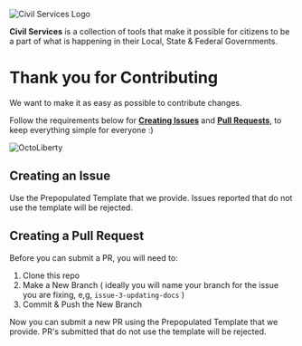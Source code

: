 ![Civil Services Logo](https://cdn.civil.services/common/github-logo.png "Civil Services Logo")

__Civil Services__ is a collection of tools that make it possible for citizens to be a part of what is happening in their Local, State & Federal Governments.

Thank you for Contributing
===

We want to make it as easy as possible to contribute changes. 

Follow the requirements below for __[Creating Issues](https://github.com/CivilServiceUSA/api/issues/new)__ and __[Pull Requests](https://github.com/CivilServiceUSA/api/pull/new)__, to keep everything simple for everyone :)

![OctoLiberty](https://octodex.github.com/images/octoliberty.png "OctoLiberty")

Creating an Issue
---

Use the Prepopulated Template that we provide.  Issues reported that do not use the template will be rejected.


Creating a Pull Request
---

Before you can submit a PR, you will need to:

1. Clone this repo
2. Make a New Branch ( ideally you will name your branch for the issue you are fixing, e,g, `issue-3-updating-docs` )
3. Commit & Push the New Branch

Now you can submit a new PR using the Prepopulated Template that we provide.  PR's submitted that do not use the template will be rejected.
